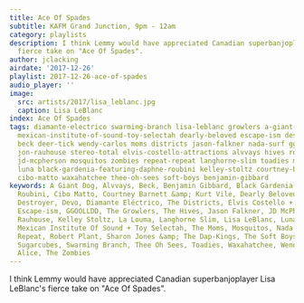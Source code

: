 ```yaml
---
title: Ace Of Spades
subtitle: KAFM Grand Junction, 9pm - 12am
category: playlists
description: I think Lemmy would have appreciated Canadian superbanjoplayer Lisa LeBlanc's
  fierce take on "Ace Of Spades".
author: jclacking
airdate: '2017-12-26'
playlist: 2017-12-26-ace-of-spades
audio_player: ''
image:
  src: artists/2017/lisa_leblanc.jpg
  caption: Lisa LeBlanc
index: Ace Of Spades
tags: diamante-electrico swarming-branch lisa-leblanc growlers a-giant-dog devo la-louma
  mexican-institute-of-sound-toy-selectah dearly-beloved escape-ism destroyer sharon-jones-dap-kings
  beck deer-tick wendy-carlos moms districts jason-falkner nada-surf ggoolldd sugarcubes
  jon-rauhouse stereo-total elvis-costello-attractions alvvays hives robert-plant
  jd-mcpherson mosquitos zombies repeat-repeat langhorne-slim toadies melvins wolf-alice
  luna black-gardenia-featuring-daphne-roubini kelley-stoltz courtney-barnett-kurt-vile
  cibo-matto waxahatchee thee-oh-sees soft-boys benjamin-gibbard
keywords: A Giant Dog, Alvvays, Beck, Benjamin Gibbard, Black Gardenia Featuring Daphne
  Roubini, Cibo Matto, Courtney Barnett &amp; Kurt Vile, Dearly Beloved, Deer Tick,
  Destroyer, Devo, Diamante Eléctrico, The Districts, Elvis Costello + The Attractions,
  Escape-ism, GGOOLLDD, The Growlers, The Hives, Jason Falkner, JD McPherson, Jon
  Rauhouse, Kelley Stoltz, La Louma, Langhorne Slim, Lisa LeBlanc, Luna, Melvins,
  Mexican Institute Of Sound + Toy Selectah, The Moms, Mosquitos, Nada Surf, *Repeat
  Repeat, Robert Plant, Sharon Jones &amp; The Dap-Kings, The Soft Boys, Stereo Total,
  Sugarcubes, Swarming Branch, Thee Oh Sees, Toadies, Waxahatchee, Wendy Carlos, Wolf
  Alice, The Zombies
---
```

I think Lemmy would have appreciated Canadian superbanjoplayer Lisa LeBlanc's fierce take on "Ace Of Spades".
